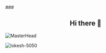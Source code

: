         
###<h2 align="center">Hi there 👋</h2>
![MasterHead](https://images.unsplash.com/photo-1633356122544-f134324a6cee?ixlib=rb-4.0.3&ixid=MnwxMjA3fDB8MHxwaG90by1wYWdlfHx8fGVufDB8fHx8&auto=format&fit=crop&w=1170&q=80)


<p><img align="center" src="https://streak-stats.demolab.com?user=lokesh-5050" alt="lokesh-5050" /></p>


